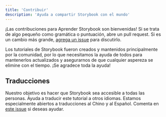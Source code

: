 ```yaml
---
title: 'Contribuir'
description: 'Ayuda a compartir Storybook con el mundo'
---
```


¡Las contribuciones para Aprender Storybook son bienvenidas! Si se trata de algo pequeño como gramática o puntuación, abre un pull request. Si es un cambio más grande, [agrega un issue](https://github.com/chromaui/learnstorybook.com/issues) para discutirlo.

Los tutoriales de Storybook fueron creados y mantenidos principalmente por la comunidad, por lo que necesitamos la
ayuda de todos para mantenerlos actualizados y asegurarnos de que cualquier aspereza se elimine con el tiempo. ¡Se
agradece toda la ayuda!

## Traducciones

Nuestro objetivo es hacer que Storybook sea accesible a todas las personas. Ayuda a traducir este tutorial a otros
idiomas. Estamos especialmente abiertos a traducciones al Chino y al Español. Comenta en [este issue](https://github.com/chromaui/learnstorybook.com/issues/3) si deseas ayudar.
